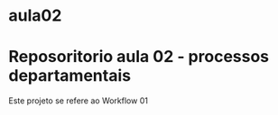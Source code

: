# aula02

# Reposoritorio aula 02 - processos departamentais


Este projeto se refere ao Workflow 01